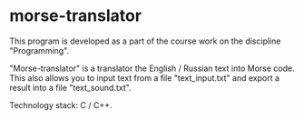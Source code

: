 # morse-translator

This program is developed as a part of the course work on the discipline "Programming".

"Morse-translator" is a translator the English / Russian text into Morse code.
This also allows you to input text from a file "text_input.txt" and export a result into a file "text_sound.txt".

Technology stack: C / C++.
